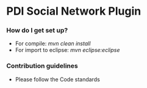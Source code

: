 # PDI Social Network Plugin #

### How do I get set up? ###

* For compile: _mvn clean install_
* For import to eclipse: _mvn eclipse:eclipse_

### Contribution guidelines ###

* Please follow the Code standards
